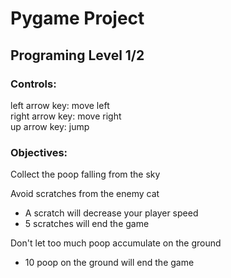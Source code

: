 # Pygame Project
## Programing Level 1/2
### Controls:
left arrow key: move left\
right arrow key: move right\
up arrow key: jump

### Objectives:
Collect the poop falling from the sky

Avoid scratches from the enemy cat
- A scratch will decrease your player speed
- 5 scratches will end the game

Don't let too much poop accumulate on the ground
- 10 poop on the ground will end the game
    

